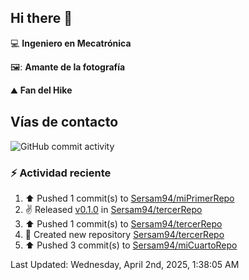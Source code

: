 ## Hi there 👋

:computer: **Ingeniero en Mecatrónica**

🖼️: **Amante de la fotografía**

:mountain: **Fan del Hike**

## Vías de contacto

![GitHub commit activity](https://img.shields.io/github/commit-activity/m/Sersam94/Sersam94)


### :zap: Actividad reciente
<!--RECENT_ACTIVITY:start-->
1. ⬆️ Pushed 1 commit(s) to [Sersam94/miPrimerRepo](https://github.com/Sersam94/miPrimerRepo)<br>
2. ✌️ Released [v0.1.0](https://github.com/Sersam94/tercerRepo/releases/tag/v0.1.0) in [Sersam94/tercerRepo](https://github.com/Sersam94/tercerRepo)<br>
3. ⬆️ Pushed 1 commit(s) to [Sersam94/tercerRepo](https://github.com/Sersam94/tercerRepo)<br>
4. 📔 Created new repository [Sersam94/tercerRepo](https://github.com/Sersam94/tercerRepo)<br>
5. ⬆️ Pushed 3 commit(s) to [Sersam94/miCuartoRepo](https://github.com/Sersam94/miCuartoRepo)<br>
<!--RECENT_ACTIVITY:end-->
<!--RECENT_ACTIVITY:last_update-->
Last Updated: Wednesday, April 2nd, 2025, 1:38:05 AM
<!--RECENT_ACTIVITY:last_update_end-->
